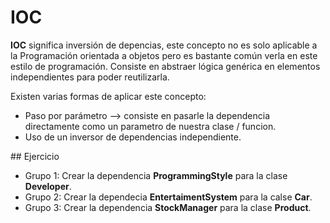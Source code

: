 # IOC
**IOC** significa inversión de depencias, este concepto no es solo aplicable a la Programación orientada a objetos pero es bastante común verla en este estilo de programación. Consiste en abstraer lógica genérica en elementos independientes para poder reutilizarla.

Existen varias formas de aplicar este concepto:

* Paso por parámetro --> consiste en pasarle la dependencia directamente como un parametro de nuestra clase / funcion.
* Uso de un inversor de dependencias independiente.

## Ejercicio
* Grupo 1: Crear la dependencia **ProgrammingStyle** para la clase **Developer**.
* Grupo 2: Crear la dependecia **EntertaimentSystem** para la calse **Car**.
* Grupo 3: Crear la dependencia **StockManager** para la clase **Product**.